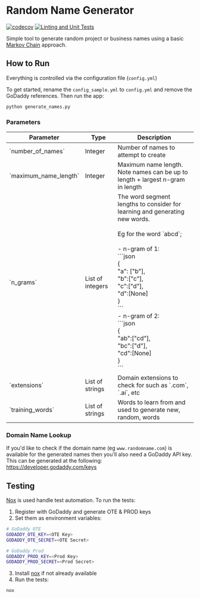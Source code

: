# Random Name Generator

[![codecov](https://codecov.io/gh/diabolical-ninja/RandomNameGenerator/branch/main/graph/badge.svg?token=Q4zU40ENrt)](https://codecov.io/gh/diabolical-ninja/RandomNameGenerator)
[![Linting and Unit Tests](https://github.com/diabolical-ninja/RandomNameGenerator/actions/workflows/hygiene_checks.yml/badge.svg)](https://github.com/diabolical-ninja/RandomNameGenerator/actions/workflows/hygiene_checks.yml)

Simple tool to generate random project or business names using a basic [Markov Chain](https://en.wikipedia.org/wiki/Markov_chain) approach.

## How to Run

Everything is controlled via the configuration file (`config.yml`)

To get started, rename the `config_sample.yml` to `config.yml` and remove the GoDaddy references. Then run the app:
```sh
python generate_names.py
```

### Parameters

<table id="tg-DqxyZ">
<thead>
  <tr>
    <th>Parameter</th>
    <th>Type</th>
    <th>Description</th>
  </tr>
</thead>
<tbody>
  <tr>
    <td>`number_of_names`</td>
    <td>Integer</td>
    <td>Number of names to attempt to create</td>
  </tr>
  <tr>
    <td>`maximum_name_length`</td>
    <td>Integer</td>
    <td>Maximum name length. Note names can be up to length + largest n-gram in length</td>
  </tr>
  <tr>
    <td>`n_grams`</td>
    <td>List of integers</td>
    <td>The word segment lengths to consider for learning and generating new words.<br><br>Eg for the word `abcd`;<br><br>- n-gram of 1:<br>```json<br>{<br>    "a": ["b"],<br>    "b":["c"],<br>    "c":["d"],<br>    "d":[None]<br>}<br>```<br>- n-gram of 2:<br>```json<br>{<br>    "ab":["cd"],<br>    "bc":["d"],<br>    "cd":[None]<br>}<br>```</td>
  </tr>
  <tr>
    <td>`extensions`</td>
    <td>List of strings</td>
    <td>Domain extensions to check for such as `.com`, `.ai`, etc</td>
  </tr>
  <tr>
    <td>`training_words`</td>
    <td>List of strings</td>
    <td>Words to learn from and used to generate new, random, words</td>
  </tr>
</tbody>
</table>
<script charset="utf-8">var TGSort=window.TGSort||function(n){"use strict";function r(n){return n?n.length:0}function t(n,t,e,o=0){for(e=r(n);o<e;++o)t(n[o],o)}function e(n){return n.split("").reverse().join("")}function o(n){var e=n[0];return t(n,function(n){for(;!n.startsWith(e);)e=e.substring(0,r(e)-1)}),r(e)}function u(n,r,e=[]){return t(n,function(n){r(n)&&e.push(n)}),e}var a=parseFloat;function i(n,r){return function(t){var e="";return t.replace(n,function(n,t,o){return e=t.replace(r,"")+"."+(o||"").substring(1)}),a(e)}}var s=i(/^(?:\s*)([+-]?(?:\d+)(?:,\d{3})*)(\.\d*)?$/g,/,/g),c=i(/^(?:\s*)([+-]?(?:\d+)(?:\.\d{3})*)(,\d*)?$/g,/\./g);function f(n){var t=a(n);return!isNaN(t)&&r(""+t)+1>=r(n)?t:NaN}function d(n){var e=[],o=n;return t([f,s,c],function(u){var a=[],i=[];t(n,function(n,r){r=u(n),a.push(r),r||i.push(n)}),r(i)<r(o)&&(o=i,e=a)}),r(u(o,function(n){return n==o[0]}))==r(o)?e:[]}function v(n){if("TABLE"==n.nodeName){for(var a=function(r){var e,o,u=[],a=[];return function n(r,e){e(r),t(r.childNodes,function(r){n(r,e)})}(n,function(n){"TR"==(o=n.nodeName)?(e=[],u.push(e),a.push(n)):"TD"!=o&&"TH"!=o||e.push(n)}),[u,a]}(),i=a[0],s=a[1],c=r(i),f=c>1&&r(i[0])<r(i[1])?1:0,v=f+1,p=i[f],h=r(p),l=[],g=[],N=[],m=v;m<c;++m){for(var T=0;T<h;++T){r(g)<h&&g.push([]);var C=i[m][T],L=C.textContent||C.innerText||"";g[T].push(L.trim())}N.push(m-v)}t(p,function(n,t){l[t]=0;var a=n.classList;a.add("tg-sort-header"),n.addEventListener("click",function(){var n=l[t];!function(){for(var n=0;n<h;++n){var r=p[n].classList;r.remove("tg-sort-asc"),r.remove("tg-sort-desc"),l[n]=0}}(),(n=1==n?-1:+!n)&&a.add(n>0?"tg-sort-asc":"tg-sort-desc"),l[t]=n;var i,f=g[t],m=function(r,t){return n*f[r].localeCompare(f[t])||n*(r-t)},T=function(n){var t=d(n);if(!r(t)){var u=o(n),a=o(n.map(e));t=d(n.map(function(n){return n.substring(u,r(n)-a)}))}return t}(f);(r(T)||r(T=r(u(i=f.map(Date.parse),isNaN))?[]:i))&&(m=function(r,t){var e=T[r],o=T[t],u=isNaN(e),a=isNaN(o);return u&&a?0:u?-n:a?n:e>o?n:e<o?-n:n*(r-t)});var C,L=N.slice();L.sort(m);for(var E=v;E<c;++E)(C=s[E].parentNode).removeChild(s[E]);for(E=v;E<c;++E)C.appendChild(s[v+L[E-v]])})})}}n.addEventListener("DOMContentLoaded",function(){for(var t=n.getElementsByClassName("tg"),e=0;e<r(t);++e)try{v(t[e])}catch(n){}})}(document)</script>


### Domain Name Lookup
If you'd like to check if the domain name (eg `www.randomname.com`) is available for the generated names then you'll also need a GoDaddy API key. This can be generated at the following: https://developer.godaddy.com/keys



## Testing

[Nox](https://nox.thea.codes/en/stable/) is used handle test automation. To run the tests:

1. Register with GoDaddy and generate OTE & PROD keys
2. Set them as environment variables:
```sh
# GoDaddy OTE
GODADDY_OTE_KEY=<OTE Key>
GODADDY_OTE_SECRET=<OTE Secret>

# GoDaddy Prod
GODADDY_PROD_KEY=<Prod Key>
GODADDY_PROD_SECRET=<Prod Secret>
```
3. Install [nox](https://nox.thea.codes/en/stable/) if not already available 
4. Run the tests:
```sh
nox
```